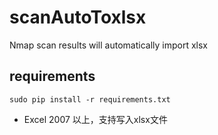 # scanAutoToxlsx
Nmap scan results will automatically import xlsx


## requirements

    sudo pip install -r requirements.txt


- Excel 2007 以上，支持写入xlsx文件



